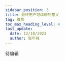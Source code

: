 ```yaml
---
sidebar_position: 3
title: 最终用户可维修的意义
tag: 维修
toc_max_heading_level: 4
last_update:
  date: 12/10/2023
  author: 张年强
---
```


待编辑
